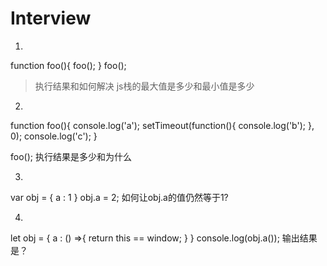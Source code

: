 # Interview #

1. 
function foo(){
    foo();
}
foo();
>   执行结果和如何解决
>   js栈的最大值是多少和最小值是多少

2. 
function foo(){
    console.log('a');
    setTimeout(function(){
        console.log('b');
    }, 0);
    console.log('c');
}

foo();
执行结果是多少和为什么

3. 
var obj = {
    a : 1
}
obj.a = 2;
如何让obj.a的值仍然等于1?

4. 
let obj = {
    a : () =>{
        return this == window;
    }
}
console.log(obj.a());
输出结果是？